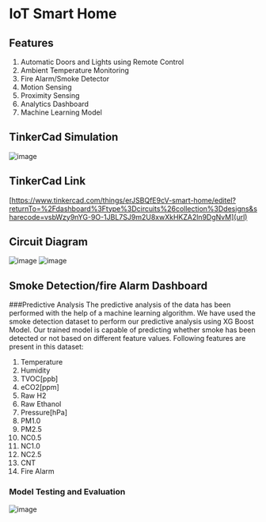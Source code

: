 #  IoT Smart Home

## Features
1.	Automatic Doors and Lights using Remote Control
2.	Ambient Temperature Monitoring
3.	Fire Alarm/Smoke Detector
4.	Motion Sensing
5.	Proximity Sensing
6.	Analytics Dashboard
7.	Machine Learning Model

## TinkerCad Simulation
![image](https://github.com/Mydah-Nasir/Smart-Home-IoT-Project/assets/77966399/3d2aaf09-1e3d-4177-b082-23fb2fe54ed0)

## TinkerCad Link
[https://www.tinkercad.com/things/erJSBQfE9cV-smart-home/editel?returnTo=%2Fdashboard%3Ftype%3Dcircuits%26collection%3Ddesigns&sharecode=vsbWzy9nYG-9O-1JBL7SJ9m2U8xwXkHKZA2ln9DgNvM](url)

## Circuit Diagram
![image](https://github.com/Mydah-Nasir/Smart-Home-IoT-Project/assets/77966399/0e915926-ae8d-4e5e-b78c-7d5d12888f9c)
![image](https://github.com/Mydah-Nasir/Smart-Home-IoT-Project/assets/77966399/766107b1-bfd5-49cf-8b23-ed5caff40ebe)

## Smoke Detection/fire Alarm Dashboard
###Predictive Analysis
The predictive analysis of the data has been performed with the help of a machine learning algorithm. We have used the smoke detection dataset to perform our predictive analysis using XG Boost Model. Our trained model is capable of predicting whether smoke has been detected or not based on different feature values. Following features are present in this dataset:
1.	Temperature
2.	Humidity
3.	TVOC[ppb]
4.	eCO2[ppm]
5.	Raw H2
6.	Raw Ethanol
7.	Pressure[hPa]
8.	PM1.0
9.	PM2.5
10.	NC0.5
11.	NC1.0
12.	NC2.5
13.	CNT
14.	Fire Alarm
### Model Testing and Evaluation
![image](https://github.com/Mydah-Nasir/Smart-Home-IoT-Project/assets/77966399/b41bd67a-7e84-4ce5-98dc-a304a5e79fed)

